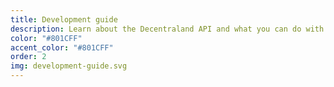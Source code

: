 ```yaml
---
title: Development guide
description: Learn about the Decentraland API and what you can do with it.
color: "#801CFF"
accent_color: "#801CFF"
order: 2
img: development-guide.svg
---
```

